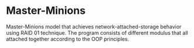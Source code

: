 # Master-Minions
Master-Minions model that achieves network-attached-storage behavior using RAID 01 technique. The program consists of different modulus that all attached together according to the OOP principles.  
